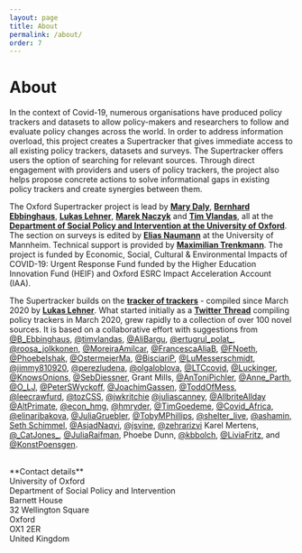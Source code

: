 ```yaml
---
layout: page
title: About
permalink: /about/
order: 7
---
```


# About

In the context of Covid-19, numerous organisations have produced policy trackers and datasets to allow policy-makers and researchers to follow and evaluate policy changes across the world. In order to address information overload, this project creates a Supertracker that gives immediate access to all existing policy trackers, datasets and surveys. The Supertracker offers users the option of searching for relevant sources. Through direct engagement with providers and users of policy trackers, the project also helps propose concrete actions to solve informational gaps in existing policy trackers and create synergies between them.

The Oxford Supertracker project is lead by **[Mary Daly](https://www.spi.ox.ac.uk/people/profile/daly.html)**, **[Bernhard Ebbinghaus](https://www.spi.ox.ac.uk/people/professor-bernhard-ebbinghaus)**, **[Lukas Lehner](https://www.spi.ox.ac.uk/people/lukas-lehner)**, **[Marek Naczyk](https://www.spi.ox.ac.uk/people/dr-marek-naczyk)** and **[Tim Vlandas](https://www.spi.ox.ac.uk/people/dr-tim-vlandas)**, all at the **[Department of Social Policy and Intervention at the University of Oxford](https://www.spi.ox.ac.uk/)**. The section on surveys is edited by **[Elias Naumann](http://www.eliasnaumann.de/)** at the University of Mannheim. Technical support is provided by **[Maximilian Trenkmann](https://github.com/trenkmann)**. The project is funded by Economic, Social, Cultural & Environmental Impacts of COVID-19: Urgent Response Fund funded by the Higher Education Innovation Fund (HEIF) and Oxford ESRC Impact Acceleration Account (IAA).

The Supertracker builds on the **[tracker of trackers](https://lukaslehner.github.io/covid19policytrackers/)** - compiled since March 2020 by **[Lukas Lehner](https://www.spi.ox.ac.uk/people/lukas-lehner)**. What started initially as a **[Twitter
Thread](https://twitter.com/LukasLehner_/status/1243557931888578565)** compiling policy trackers in
March 2020, grew rapidly to a collection of over 100 novel sources. It is based on a collaborative effort with suggestions from
[@B_Ebbinghaus](https://twitter.com/B_Ebbinghaus),
[@timvlandas](https://twitter.com/timvlandas),
[@AliBargu](https://twitter.com/AliBargu),
[@ertugrul_polat_](https://twitter.com/ertugrul_polat_),
[@roosa_jolkkonen](https://twitter.com/roosa_jolkkonen),
[@MoreiraAmilcar](https://twitter.com/MoreiraAmilcar),
[@FrancescaAliaB](https://twitter.com/FrancescaAliaB),
[@FNoeth](https://twitter.com/FNoeth),
[@PhoebeIshak](https://twitter.com/PhoebeIshak),
[@OstermeierMa](https://twitter.com/OstermeierMa),
[@BisciariP](https://twitter.com/BisciariP),
[@LuMesserschmidt](https://twitter.com/LuMesserschmidt),
[@jimmy810920](https://twitter.com/jimmy810920),
[@perezludena](https://twitter.com/perezludena),
[@olgaloblova](https://twitter.com/olgaloblova),
[@LTCcovid](https://twitter.com/LTCcovid),
[@Luckinger](https://twitter.com/Luckinger),
[@KnowsOnions](https://twitter.com/KnowsOnions),
[@SebDiessner](https://twitter.com/SebDiessner),
Grant Mills,
[@AnToniPichler](https://twitter.com/AnToniPichler),
[@Anne_Parth](https://twitter.com/Anne_Parth),
[@O_LJ](https://twitter.com/O_LJ),
[@PeterSWyckoff](https://twitter.com/PeterSWyckoff),
[@JoachimGassen](https://twitter.com/JoachimGassen),
[@ToddOfMess](https://twitter.com/ToddOfMess),
[@leecrawfurd](https://twitter.com/leecrawfurd),
[@tozCSS](https://twitter.com/tozCSS),
[@jwkritchie](https://twitter.com/jwkritchie)
[@juliascanney](https://twitter.com/juliascanney),
[@AllbriteAllday](https://twitter.com/AllbriteAllday)
[@AltPrimate](https://twitter.com/AltPrimate),
[@econ_hmg](https://twitter.com/econ_hmg),
[@hmryder](https://twitter.com/hmryder),
[@TimGoedeme](https://twitter.com/TimGoedeme),
[@Covid_Africa](https://twitter.com/Covid_Africa),
[@elinaribakova](https://twitter.com/elinaribakova),
[@JuliaGruebler](https://twitter.com/JuliaGruebler),
[@TobyMPhillips](https://twitter.com/TobyMPhillips),
[@shelter_live](https://twitter.com/shelter_live),
[@ashamin](https://twitter.com/ashamin),
[Seth Schimmel](https://github.com/sethsch),
[@AsjadNaqvi](https://twitter.com/AsjadNaqvi),
[@jsvine](https://twitter.com/jsvine),
[@zehrarizvi](https://twitter.com/zehrarizvi)
Karel Mertens,
[@\_CatJones_](https://twitter.com/_CatJones_),
[@JuliaRaifman](https://twitter.com/JuliaRaifman),
Phoebe Dunn,
[@kbbolch](https://twitter.com/kbbolch),
[@LiviaFritz](https://twitter.com/LiviaFritz), and
[@KonstPoensgen](https://twitter.com/KonstPoensgen).

<br>
**Contact details** <br>
University of Oxford <br>
Department of Social Policy and Intervention <br>
Barnett House <br>
32 Wellington Square <br>
Oxford <br>
OX1 2ER <br>
United Kingdom <br>